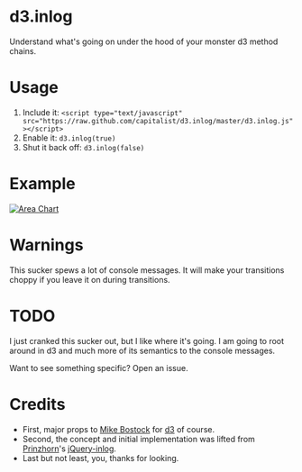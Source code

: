 d3.inlog
========

Understand what's going on under the hood of your monster d3 method chains.

Usage
=======
1. Include it: `<script type="text/javascript" src="https://raw.github.com/capitalist/d3.inlog/master/d3.inlog.js"></script>`
2. Enable it: `d3.inlog(true)`
3. Shut it back off: `d3.inlog(false)`

Example
=======
<div class="thumbnail"><a href="https://skitch.com/capitalist/ginma/area-chart"><img src="https://img.skitch.com/20111231-1kteq531u4fe4fk4w87j1nf7cy.preview.jpg" alt="Area Chart" /></a></div>

Warnings
=======
This sucker spews a lot of console messages. 
It will make your transitions choppy if you leave it on during transitions.

TODO
========
I just cranked this sucker out, but I like where it's going. I am going to root around in d3 and much more of its semantics to the console messages.

Want to see something specific? Open an issue.

Credits
=========
* First, major props to [Mike Bostock](https://github.com/mbostock/d3) for [d3](https://github.com/mbostock/d3) of course.
* Second, the concept and initial implementation was lifted from [Prinzhorn](https://github.com/Prinzhorn/)'s [jQuery-inlog](https://github.com/Prinzhorn/jquery-inlog).
* Last but not least, you, thanks for looking.
